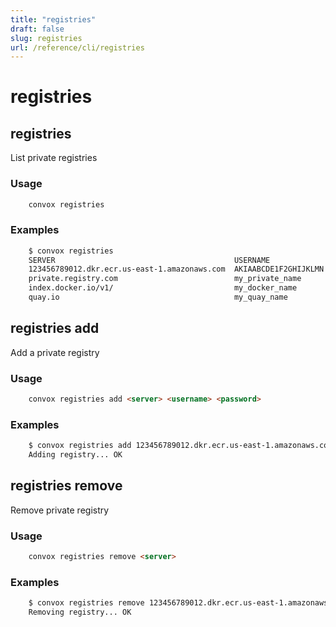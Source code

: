 ```yaml
---
title: "registries"
draft: false
slug: registries
url: /reference/cli/registries
---
```

# registries

## registries

List private registries

### Usage
```html
    convox registries
```
### Examples
```html
    $ convox registries
    SERVER                                        USERNAME
    123456789012.dkr.ecr.us-east-1.amazonaws.com  AKIAABCDE1F2GHIJKLMN
    private.registry.com                          my_private_name
    index.docker.io/v1/                           my_docker_name
    quay.io                                       my_quay_name
```
## registries add

Add a private registry

### Usage
```html
    convox registries add <server> <username> <password>
```
### Examples
```html
    $ convox registries add 123456789012.dkr.ecr.us-east-1.amazonaws.com AKIAABCDE1F2GHIJKLMN l0nG+4nD/c0mpl3X+p455w0RD
    Adding registry... OK
```
## registries remove

Remove private registry

### Usage
```html
    convox registries remove <server>
```
### Examples
```html
    $ convox registries remove 123456789012.dkr.ecr.us-east-1.amazonaws.com
    Removing registry... OK
```